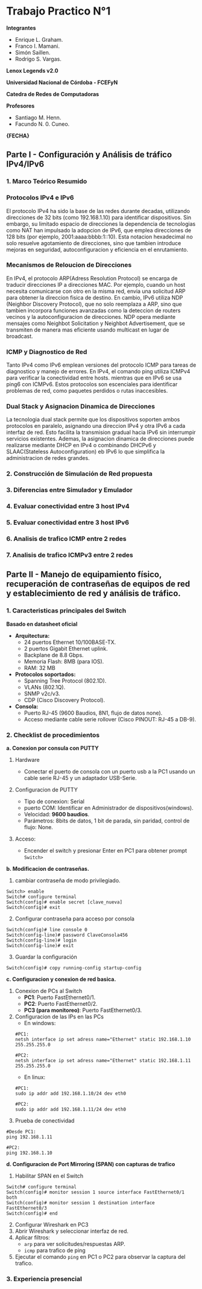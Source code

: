 # Trabajo Practico N°1

**Integrantes**

- Enrique L. Graham.
- Franco I. Mamani.
- Simón Saillen.
- Rodrigo S. Vargas.

**Lenox Legends v2.0**

**Universidad Nacional de Córdoba - FCEFyN**

**Catedra de Redes de Computadoras**

**Profesores**

- Santiago M. Henn.
- Facundo N. 0. Cuneo.

**{FECHA}**

## Parte I - Configuración y Análisis de tráfico IPv4/IPv6

### 1. Marco Teórico Resumido

### Protocolos IPv4 e IPv6
El protocolo IPv4 ha sido la base de las redes durante decadas, utilizando direcciones de 32 bits (como 192.168.1.10) para identificar dispositivos. Sin embargo, su limitado espacio de direcciones la dependencia de tecnologias como NAT han impulsado la adopcion de IPv6, que emplea direcciones de 128 bits (por ejemplo, 2001:aaaa:bbbb:1::10). Esta notacion hexadecimal no solo resuelve agotamiento de direcciones, sino que tambien introduce mejoras en seguridad, autoconfiguracion y eficiencia en el enrutamiento.

### Mecanismos de Reloucion de Direcciones
En IPv4, el protocolo ARP(Adress Resolution Protocol) se encarga de traducir direcciones IP a direcciones MAC. Por ejemplo, cuando un host necesita comunicarse con otro en la misma red, envia una solicitud ARP para obtener la direccion fisica de destino. En cambio, IPv6 utiliza NDP (Neighbor Discovery Protocol), que no solo reemplaza a ARP, sino que tambien incorpora funciones avanzadas como la deteccion de routers vecinos y la autoconfiguracion de direcciones. NDP opera mediante mensajes como Neighbot Solicitation y Neighbot Advertisement, que se transmiten de manera mas eficiente usando multicast en lugar de broadcast.

### ICMP y Diagnostico de Red
Tanto IPv4 como IPv6 emplean versiones del protocolo ICMP para tareas de diagnostico y manejo de errores. En IPv4, el comando ping utiliza ICMPv4 para verificar la conectividad entre hosts. mientras que en IPv6 se usa ping6 con ICMPv6. Estos protocolos son escenciales para identificar problemas de red, como paquetes perdidos o rutas inaccesibles.

### Dual Stack y Asignacion Dinamica de Direcciones
La tecnologia dual stack permite que los dispositivos soporten ambos protocolos en paralelo, asignando una direccion IPv4 y otra IPv6 a cada interfaz de red. Esto facilita la transmision gradual hacia IPv6 sin interrumpir servicios existentes. Ademas, la asignacion dinamica de direcciones puede realizarse mediante DHCP en IPv4 o combinando DHCPv6 y SLAAC(Stateless Autoconfiguration) eb IPv6 lo que simplifica la administracion de redes grandes.

### 2. Construcción de Simulación de Red propuesta

### 3. Diferencias entre Simulador y Emulador

### 4. Evaluar conectividad entre 3 host IPv4

### 5. Evaluar conectividad entre 3 host IPv6

### 6. Analisis de trafico ICMP entre 2 redes

### 7. Analisis de trafico ICMPv3 entre 2 redes

## Parte II - Manejo de equipamiento físico, recuperación de contraseñas de equipos de red y establecimiento de red y análisis de tráfico.

### 1. Caracteristicas principales del Switch

**Basado en datasheet oficial**
* **Arquitectura:**
    - 24 puertos Ethernet 10/100BASE-TX.
    - 2 puertos Gigabit Ethernet uplink.
    - Backplane de 8.8 Gbps.
    - Memoria Flash: 8MB (para IOS).
    - RAM: 32 MB
* **Protocolos soportados:**
    - Spanning Tree Protocol (802.1D).
    - VLANs (802.1Q).
    - SNMP v2c/v3.
    - CDP (Cisco Discovery Protocol).
* **Consola:**
    - Puerto RJ-45 (9600 Baudios, 8N1, flujo de datos none).
    - Acceso mediante cable serie rollover (Cisco PINOUT: RJ-45 a DB-9).

### 2. Checklist de procedimientos
**a. Conexion por consula con PUTTY**
1. Hardware
    - Conectar el puerto de consola con un puerto usb a la PC1 usando un cable serie RJ-45 y un adaptador USB-Serie.

2. Configuracion de PUTTY
    - Tipo de conexion: Serial
    - puerto COM: Identificar en Administrador de dispositivos(windows).
    - Velocidad: **9600 baudios**.
    - Parámetros: 8bits de datos, 1 bit de parada, sin paridad, control de flujo: None.

3. Acceso:
    - Encender el switch y presionar Enter en PC1 para obtener prompt `Switch>`

**b. Modificacion de contraseñas.**
1. cambiar contraseña de modo privilegiado.
~~~
Switch> enable
Switch# configure terminal
Switch(config)# enable secret [clave_nueva]
Switch(config)# exit
~~~
2. Configurar contraseña para acceso por consola
~~~
Switch(config)# line console 0
Switch(config-line)# password ClaveConsola456
Switch(config-line)# login
Switch(config-line)# exit
~~~
3. Guardar la configuración
~~~
Switch(config)# copy running-config startup-config
~~~
**c. Configuracion y conexion de red basica.**
1. Conexion de PCs al Switch
    - **PC1**: Puerto FastEthernet0/1.
    - **PC2**: Puerto FastEthernet0/2.
    - **PC3 (para monitoreo)**: Puerto FastEthernet0/3.
2. Configuracion de las IPs en las PCs
    - En windows:
    ~~~
    #PC1:
    netsh interface ip set adress name="Ethernet" static 192.168.1.10 255.255.255.0

    #PC2:
    netsh interface ip set adress name="Ethernet" static 192.168.1.11 255.255.255.0
    ~~~
    - En linux:
    ~~~
    #PC1:
    sudo ip addr add 192.168.1.10/24 dev eth0

    #PC2:
    sudo ip addr add 192.168.1.11/24 dev eth0
    ~~~
3. Prueba de conectividad
~~~
#Desde PC1:
ping 192.168.1.11 

#PC2:
ping 192.168.1.10
~~~
**d. Configuracion de Port Mirroring (SPAN) con capturas de trafico**
1. Habilitar SPAN en el Switch
~~~
Switch# configure terminal
Switch(config)# monitor session 1 source interface FastEthernet0/1 both
Switch(config)# monitor session 1 destination interface FastEthernet0/3
Switch(config)# end
~~~
2. Configurar Wireshark en PC3
1. Abrir Wireshark y seleccionar interfaz de red.
2. Aplicar filtros:
    - `arp` para ver solicitudes/respuestas ARP.
    - `icmp` para trafico de ping
3. Ejecutar el comando `ping` en PC1 o PC2 para observar la captura del trafico.
### 3. Experiencia presencial
